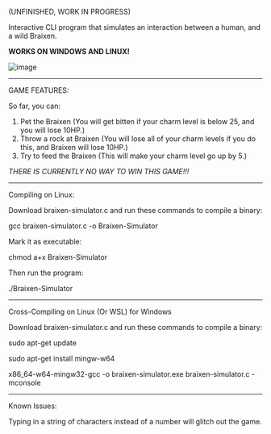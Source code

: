 (UNFINISHED, WORK IN PROGRESS)

Interactive CLI program that simulates an interaction between a human, and a wild Braixen.

**WORKS ON WINDOWS AND LINUX!**

![image](https://github.com/user-attachments/assets/1549a6d2-a40f-4333-b963-97490a75e85b)

_______________________________________________________________________________________________

GAME FEATURES: 

So far, you can: 

1. Pet the Braixen (You will get bitten if your charm level is below 25, and you will lose 10HP.)
2. Throw a rock at Braixen (You will lose all of your charm levels if you do this, and Braixen will lose 10HP.)
3. Try to feed the Braixen (This will make your charm level go up by 5.)

*THERE IS CURRENTLY NO WAY TO WIN THIS GAME!!!*

_______________________________________________________________________________________________

Compiling on Linux:

Download braixen-simulator.c and run these commands to compile a binary:

gcc braixen-simulator.c -o Braixen-Simulator

Mark it as executable:

chmod a+x Braixen-Simulator

Then run the program:

./Braixen-Simulator

_______________________________________________________________________________________________

Cross-Compiling on Linux (Or WSL) for Windows

Download braixen-simulator.c and run these commands to compile a binary:

sudo apt-get update

sudo apt-get install mingw-w64

x86_64-w64-mingw32-gcc -o braixen-simulator.exe braixen-simulator.c -mconsole

_______________________________________________________________________________________________

Known Issues:

Typing in a string of characters instead of a number will glitch out the game.

